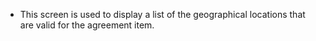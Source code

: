 - This screen is used to display a list of the geographical locations that are valid for the agreement item.